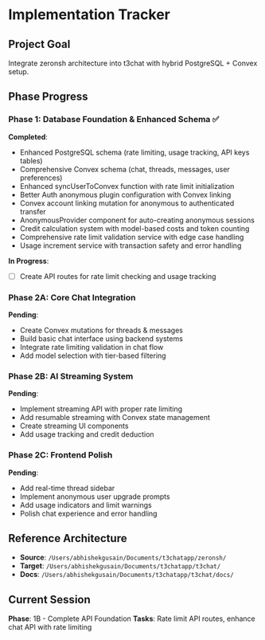 # Implementation Tracker

## Project Goal
Integrate zeronsh architecture into t3chat with hybrid PostgreSQL + Convex setup.

## Phase Progress

### Phase 1: Database Foundation & Enhanced Schema ✅
**Completed**:
- Enhanced PostgreSQL schema (rate limiting, usage tracking, API keys tables)
- Comprehensive Convex schema (chat, threads, messages, user preferences)
- Enhanced syncUserToConvex function with rate limit initialization
- Better Auth anonymous plugin configuration with Convex linking
- Convex account linking mutation for anonymous to authenticated transfer
- AnonymousProvider component for auto-creating anonymous sessions
- Credit calculation system with model-based costs and token counting
- Comprehensive rate limit validation service with edge case handling
- Usage increment service with transaction safety and error handling

**In Progress**:
- ☐ Create API routes for rate limit checking and usage tracking

### Phase 2A: Core Chat Integration
**Pending**:
- Create Convex mutations for threads & messages
- Build basic chat interface using backend systems
- Integrate rate limiting validation in chat flow
- Add model selection with tier-based filtering

### Phase 2B: AI Streaming System
**Pending**:
- Implement streaming API with proper rate limiting
- Add resumable streaming with Convex state management
- Create streaming UI components
- Add usage tracking and credit deduction

### Phase 2C: Frontend Polish
**Pending**:
- Add real-time thread sidebar
- Implement anonymous user upgrade prompts
- Add usage indicators and limit warnings
- Polish chat experience and error handling

## Reference Architecture
- **Source**: `/Users/abhishekgusain/Documents/t3chatapp/zeronsh/`
- **Target**: `/Users/abhishekgusain/Documents/t3chatapp/t3chat/`
- **Docs**: `/Users/abhishekgusain/Documents/t3chatapp/t3chat/docs/`

## Current Session
**Phase**: 1B - Complete API Foundation
**Tasks**: Rate limit API routes, enhance chat API with rate limiting